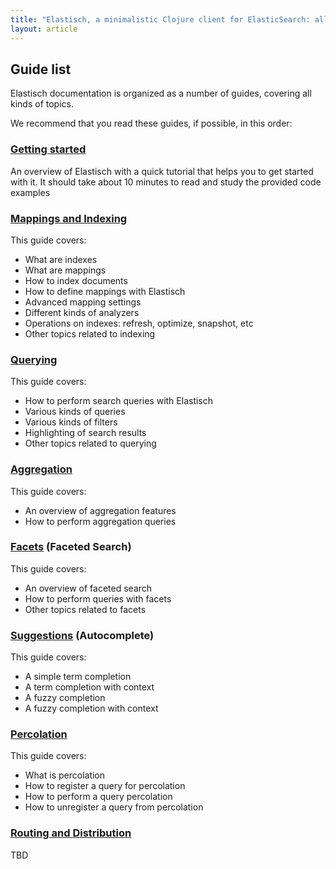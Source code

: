 ```yaml
---
title: "Elastisch, a minimalistic Clojure client for ElasticSearch: all documentation guides"
layout: article
---
```


## Guide list

Elastisch documentation is organized as a number of guides, covering all kinds of topics.

We recommend that you read these guides, if possible, in this order:


###  [Getting started](./getting_started.md)

An overview of Elastisch with a quick tutorial that helps you to get started with it. It should take about
10 minutes to read and study the provided code examples


### [Mappings and Indexing](./indexing.md)

This guide covers:

 * What are indexes
 * What are mappings
 * How to index documents
 * How to define mappings with Elastisch
 * Advanced mapping settings
 * Different kinds of analyzers
 * Operations on indexes: refresh, optimize, snapshot, etc
 * Other topics related to indexing


### [Querying](./querying.md)

This guide covers:

 * How to perform search queries with Elastisch
 * Various kinds of queries
 * Various kinds of filters
 * Highlighting of search results
 * Other topics related to querying

### [Aggregation](./aggregation.md)

This guide covers:

 * An overview of aggregation features
 * How to perform aggregation queries

### [Facets](./facets.md) (Faceted Search)

This guide covers:

 * An overview of faceted search
 * How to perform queries with facets
 * Other topics related to facets

### [Suggestions](./suggestions.md) (Autocomplete)

This guide covers:

* A simple term completion
* A term completion with context
* A fuzzy completion
* A fuzzy completion with context


### [Percolation](./percolation.md)

This guide covers:

 * What is percolation
 * How to register a query for percolation
 * How to perform a query percolation
 * How to unregister a query from percolation


### [Routing and Distribution](./distribution.md)

TBD
